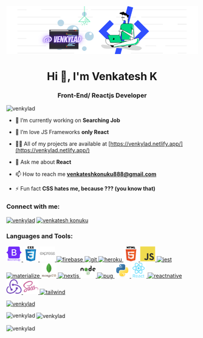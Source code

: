 <img src="github-banner.png" alt="gihub-banner" />
<h1 align="center">Hi 👋, I'm Venkatesh K</h1>
<h3 align="center">Front-End/ Reactjs Developer</h3>

<p align="left"> <img src="https://komarev.com/ghpvc/?username=venkylad&label=Profile%20views&color=0e75b6&style=flat" alt="venkylad" /> </p>



- 🔭 I’m currently working on **Searching Job**

- 🌱 I’m love JS Frameworks **only React**

- 👨‍💻 All of my projects are available at [https://venkylad.netlify.app/](https://venkylad.netlify.app/)

- 💬 Ask me about **React**

- 📫 How to reach me **venkateshkonuku888@gmail.com**

- ⚡ Fun fact **CSS hates me, because ??? (you know that)**

<h3 align="left">Connect with me:</h3>
<p align="left">
<a href="https://codesandbox.com/venkylad" target="blank"><img align="center" src="https://cdn.jsdelivr.net/npm/simple-icons@3.0.1/icons/codesandbox.svg" alt="venkylad" height="30" width="40" /></a>
<a href="https://fb.com/venkatesh konuku" target="blank"><img align="center" src="https://cdn.jsdelivr.net/npm/simple-icons@3.0.1/icons/facebook.svg" alt="venkatesh konuku" height="30" width="40" /></a>
</p>

<h3 align="left">Languages and Tools:</h3>
<p align="left"> <a href="https://getbootstrap.com" target="_blank"> <img src="https://raw.githubusercontent.com/devicons/devicon/master/icons/bootstrap/bootstrap-plain-wordmark.svg" alt="bootstrap" width="40" height="40"/> </a> <a href="https://www.w3schools.com/css/" target="_blank"> <img src="https://raw.githubusercontent.com/devicons/devicon/master/icons/css3/css3-original-wordmark.svg" alt="css3" width="40" height="40"/> </a> <a href="https://expressjs.com" target="_blank"> <img src="https://raw.githubusercontent.com/devicons/devicon/master/icons/express/express-original-wordmark.svg" alt="express" width="40" height="40"/> </a> <a href="https://firebase.google.com/" target="_blank"> <img src="https://www.vectorlogo.zone/logos/firebase/firebase-icon.svg" alt="firebase" width="40" height="40"/> </a> <a href="https://git-scm.com/" target="_blank"> <img src="https://www.vectorlogo.zone/logos/git-scm/git-scm-icon.svg" alt="git" width="40" height="40"/> </a> <a href="https://heroku.com" target="_blank"> <img src="https://www.vectorlogo.zone/logos/heroku/heroku-icon.svg" alt="heroku" width="40" height="40"/> </a> <a href="https://www.w3.org/html/" target="_blank"> <img src="https://raw.githubusercontent.com/devicons/devicon/master/icons/html5/html5-original-wordmark.svg" alt="html5" width="40" height="40"/> </a> <a href="https://developer.mozilla.org/en-US/docs/Web/JavaScript" target="_blank"> <img src="https://raw.githubusercontent.com/devicons/devicon/master/icons/javascript/javascript-original.svg" alt="javascript" width="40" height="40"/> </a> <a href="https://jestjs.io" target="_blank"> <img src="https://www.vectorlogo.zone/logos/jestjsio/jestjsio-icon.svg" alt="jest" width="40" height="40"/> </a> <a href="https://materializecss.com/" target="_blank"> <img src="https://raw.githubusercontent.com/prplx/svg-logos/5585531d45d294869c4eaab4d7cf2e9c167710a9/svg/materialize.svg" alt="materialize" width="40" height="40"/> </a> <a href="https://www.mongodb.com/" target="_blank"> <img src="https://raw.githubusercontent.com/devicons/devicon/master/icons/mongodb/mongodb-original-wordmark.svg" alt="mongodb" width="40" height="40"/> </a> <a href="https://nextjs.org/" target="_blank"> <img src="https://cdn.worldvectorlogo.com/logos/nextjs-3.svg" alt="nextjs" width="40" height="40"/> </a> <a href="https://nodejs.org" target="_blank"> <img src="https://raw.githubusercontent.com/devicons/devicon/master/icons/nodejs/nodejs-original-wordmark.svg" alt="nodejs" width="40" height="40"/> </a> <a href="https://pugjs.org" target="_blank"> <img src="https://cdn.worldvectorlogo.com/logos/pug.svg" alt="pug" width="40" height="40"/> </a> <a href="https://www.python.org" target="_blank"> <img src="https://raw.githubusercontent.com/devicons/devicon/master/icons/python/python-original.svg" alt="python" width="40" height="40"/> </a> <a href="https://reactjs.org/" target="_blank"> <img src="https://raw.githubusercontent.com/devicons/devicon/master/icons/react/react-original-wordmark.svg" alt="react" width="40" height="40"/> </a> <a href="https://reactnative.dev/" target="_blank"> <img src="https://reactnative.dev/img/header_logo.svg" alt="reactnative" width="40" height="40"/> </a> <a href="https://redux.js.org" target="_blank"> <img src="https://raw.githubusercontent.com/devicons/devicon/master/icons/redux/redux-original.svg" alt="redux" width="40" height="40"/> </a> <a href="https://sass-lang.com" target="_blank"> <img src="https://raw.githubusercontent.com/devicons/devicon/master/icons/sass/sass-original.svg" alt="sass" width="40" height="40"/> </a> <a href="https://tailwindcss.com/" target="_blank"> <img src="https://www.vectorlogo.zone/logos/tailwindcss/tailwindcss-icon.svg" alt="tailwind" width="40" height="40"/> </a> </p>
<p align="left"> <a href="https://github.com/ryo-ma/github-profile-trophy"><img src="https://github-profile-trophy.vercel.app/?username=venkylad" alt="venkylad" /></a> </p>
<p><img align="left" src="https://github-readme-stats.vercel.app/api/top-langs?username=venkylad&show_icons=true&locale=en&layout=compact" alt="venkylad" /></p>

<p>&nbsp;<img align="center" src="https://github-readme-stats.vercel.app/api?username=venkylad&show_icons=true&locale=en" alt="venkylad" /></p>

<p><img align="center" src="https://github-readme-streak-stats.herokuapp.com/?user=venkylad&" alt="venkylad" /></p>
